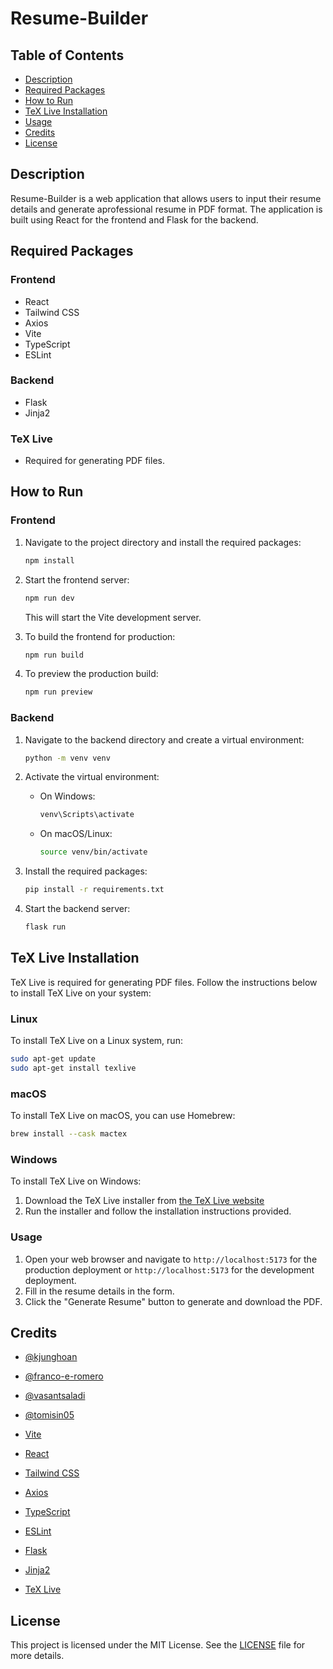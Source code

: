 # Resume-Builder

## Table of Contents

- [Description](#description)
- [Required Packages](#required-packages)
- [How to Run](#how-to-run)
- [TeX Live Installation](#tex-live-installation)
- [Usage](#usage)
- [Credits](#credits)
- [License](#license)

## Description

Resume-Builder is a web application that allows users to input their resume details
and generate aprofessional resume in PDF format. The application is built using
React for the frontend and Flask for the backend.

## Required Packages

### Frontend

- React
- Tailwind CSS
- Axios
- Vite
- TypeScript
- ESLint

### Backend

- Flask
- Jinja2

### TeX Live

- Required for generating PDF files.

## How to Run

### Frontend

1. Navigate to the project directory and install the required packages:

    ```bash
    npm install
    ```

2. Start the frontend server:

    ```bash
    npm run dev
    ```

   This will start the Vite development server.

3. To build the frontend for production:

    ```bash
    npm run build
    ```

4. To preview the production build:

    ```bash
    npm run preview
    ```

### Backend

1. Navigate to the backend directory and create a virtual environment:

    ```bash
    python -m venv venv
    ```

2. Activate the virtual environment:

    - On Windows:

        ```bash
        venv\Scripts\activate
        ```

    - On macOS/Linux:

        ```bash
        source venv/bin/activate
        ```

3. Install the required packages:

    ```bash
    pip install -r requirements.txt
    ```

4. Start the backend server:

    ```bash
    flask run
    ```

## TeX Live Installation

TeX Live is required for generating PDF files. Follow the instructions below to install TeX Live on your system:

### Linux

To install TeX Live on a Linux system, run:

```bash
sudo apt-get update
sudo apt-get install texlive
```

### macOS

To install TeX Live on macOS, you can use Homebrew:

```bash
brew install --cask mactex
```

### Windows

To install TeX Live on Windows:

1. Download the TeX Live installer from [the TeX Live website](https://www.tug.org/texlive/)
2. Run the installer and follow the installation instructions provided.

### Usage

1. Open your web browser and navigate to
`http://localhost:5173` for the production deployment or
`http://localhost:5173` for the development deployment.
2. Fill in the resume details in the form.
3. Click the "Generate Resume" button to generate and download the PDF.

## Credits

- [@kjunghoan](https://github.com/kjunghoan)
- [@franco-e-romero](https://github.com/franco-e-romero)
- [@vasantsaladi](https://github.com/vasantsaladi)
- [@tomisin05](https://github.com/tomisin05)

- [Vite](https://vitejs.dev/)
- [React](https://reactjs.org/)
- [Tailwind CSS](https://tailwindcss.com/)
- [Axios](https://axios-http.com/)
- [TypeScript](https://www.typescriptlang.org/)
- [ESLint](https://eslint.org/)
- [Flask](https://flask.palletsprojects.com/)
- [Jinja2](https://jinja.palletsprojects.com/)
- [TeX Live](https://www.tug.org/texlive/)

## License

This project is licensed under the MIT License.
See the [LICENSE](LICENSE) file for more details.

